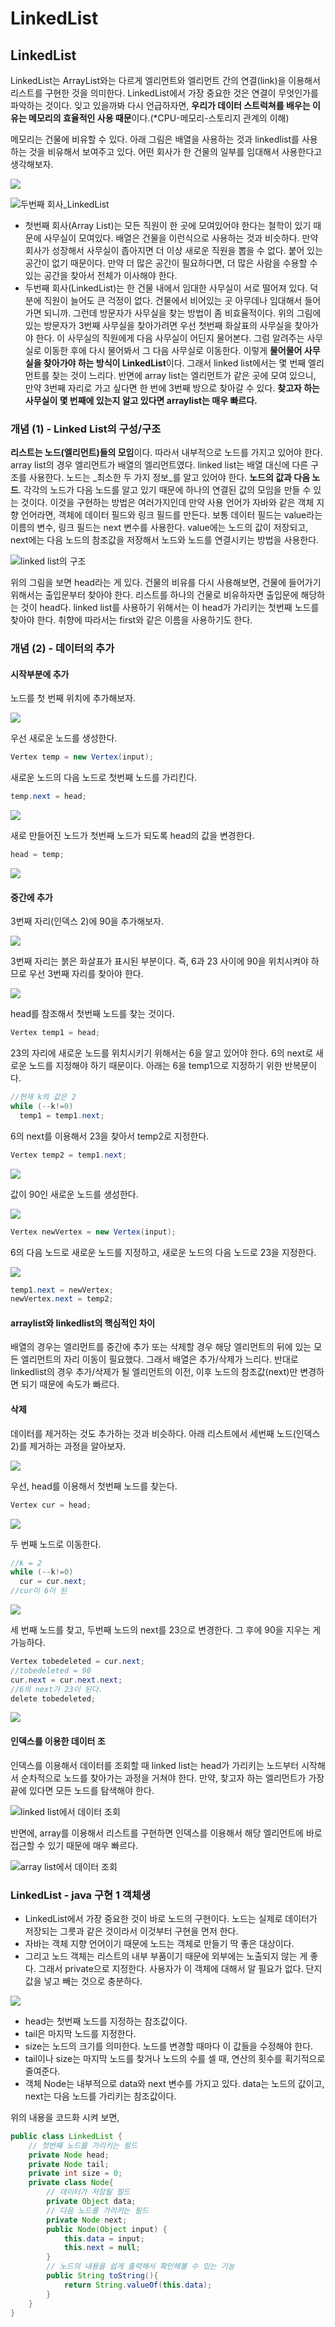 # LinkedList

## LinkedList

LinkedList는 ArrayList와는 다르게 엘리먼트와 엘리먼트 간의 연결\(link\)을 이용해서 리스트를 구현한 것을 의미한다. LinkedList에서 가장 중요한 것은 연결이 무엇인가를 파악하는 것이다. 잊고 있을까봐 다시 언급하자면, **우리가 데이터 스트럭쳐를 배우는 이유는 메모리의 효율적인 사용 때문**이다.\(\*CPU-메모리-스토리지 관계의 이해\) 

메모리는 건물에 비유할 수 있다. 아래 그림은 배열을 사용하는 것과 linkedlist를 사용하는 것을 비유해서 보여주고 있다. 어떤 회사가 한 건물의 일부를 임대해서 사용한다고 생각해보자. 

![](../.gitbook/assets/image%20%2813%29.png)

![&#xB450;&#xBC88;&#xC9F8; &#xD68C;&#xC0AC;\_LinkedList](../.gitbook/assets/image%20%284%29.png)

* 첫번째 회사\(Array List\)는 모든 직원이 한 곳에 모여있어야 한다는 철학이 있기 때문에 사무실이 모여있다. 배열은 건물을 이런식으로 사용하는 것과 비슷하다. 만약 회사가 성장해서 사무실이 좁아지면 더 이상 새로운 직원을 뽑을 수 없다. 붙어 있는 공간이 없기 때문이다. 만약 더 많은 공간이 필요하다면, 더 많은 사람을 수용할 수 있는 공간을 찾아서 전체가 이사해야 한다. 
* 두번째 회사\(LinkedList\)는 한 건물 내에서 임대한 사무실이 서로 떨어져 있다. 덕분에 직원이 늘어도 큰 걱정이 없다. 건물에서 비어있는 곳 아무데나 임대해서 들어가면 되니까. 그런데 방문자가 사무실을 찾는 방법이 좀 비효율적이다. 위의 그림에 있는 방문자가 3번째 사무실을 찾아가려면 우선 첫번째 화살표의 사무실을 찾아가야 한다. 이 사무실의 직원에게 다음 사무실이 어딘지 물어본다. 그럼 알려주는 사무실로 이동한 후에 다시 물어봐서 그 다음 사무실로 이동한다. 이렇게 **물어물어 사무실을 찾아가야 하는 방식이 LinkedList**이다. 그래서 linked list에서는 몇 번째 엘리먼트를 찾는 것이 느리다. 반면에 array list는 엘리먼트가 같은 곳에 모여 있으니, 만약 3번째 자리로 가고 싶다면 한 번에 3번째 방으로 찾아갈 수 있다. **찾고자 하는 사무실이 몇 번째에 있는지 알고 있다면 arraylist는 매우 빠르다.** 

### 개념 \(1\) - Linked List의 구성/구조

**리스트는 노드\(엘리먼트\)들의 모임**이다. 따라서 내부적으로 노드를 가지고 있어야 한다. array list의 경우 엘리먼트가 배열의 엘리먼트였다. linked list는 배열  대신에 다른 구조를 사용한다. 노드는 _최소한 두 가지 정보_를 알고 있어야 한다. **노드의 값과 다음 노드**. 각각의 노드가 다음 노드를 알고 있기 때문에 하나의 연결된 값의 모임을 만들 수 있는 것이다. 이것을 구현하는 방법은 여러가지인데 만약 사용 언어가 자바와 같은 객체 지향 언어라면, 객체에 데이터 필드와 링크 필드를 만든다. 보통 데이터 필드는 value라는 이름의 변수, 링크 필드는 next 변수를 사용한다. value에는 노드의 값이 저장되고, next에는 다음 노드의 참조값을 저장해서 노드와 노드를 연결시키는 방법을 사용한다. 

![linked list&#xC758; &#xAD6C;&#xC870;](../.gitbook/assets/image%20%2814%29.png)

위의 그림을 보면 head라는 게 있다. 건물의 비유를 다시 사용해보면, 건물에 들어가기 위해서는 출입문부터 찾아야 한다. 리스트를 하나의 건물로 비유하자면 출입문에 해당하는 것이 head다. linked list를 사용하기 위해서는 이 head가 가리키는 첫번째 노드를 찾아야 한다. 취향에 따라서는 first와 같은 이름을 사용하기도 한다. 

### 개념 \(2\) - 데이터의 추가

#### 시작부분에 추가 

노드를 첫 번째 위치에 추가해보자. 

![](../.gitbook/assets/image%20%283%29.png)

우선 새로운 노드를 생성한다. 

```java
Vertex temp = new Vertex(input);
```

새로운 노드의 다음 노드로 첫번째 노드를 가리킨다. 

```java
temp.next = head;
```

![](../.gitbook/assets/image%20%286%29.png)

새로 만들어진 노드가 첫번째 노드가 되도록 head의 값을 변경한다. 

```java
head = temp;
```

![](../.gitbook/assets/image%20%2821%29.png)

#### 중간에 추가

3번째 자리\(인덱스 2\)에 90을 추가해보자.

![](../.gitbook/assets/image%20%2819%29.png)

3번째 자리는 붉은 화살표가 표시된 부분이다. 즉, 6과 23 사이에 90을 위치시켜야 하므로 우선 3번째 자리를 찾아야 한다. 

![](../.gitbook/assets/image%20%287%29.png)

head를 참조해서 첫번째 노드를 찾는 것이다. 

```java
Vertex temp1 = head;
```

23의 자리에 새로운 노드를 위치시키기 위해서는 6을 알고 있어야 한다. 6의 next로 새로운 노드를 지정해야 하기 때문이다. 아래는 6을 temp1으로 지정하기 위한 반복문이다. 

```java
//현재 k의 값은 2
while (--k!=0)
  temp1 = temp1.next;
```

6의 next를 이용해서 23을 찾아서 temp2로 지정한다. 

```java
Vertex temp2 = temp1.next;
```

![](../.gitbook/assets/image%20%2811%29.png)

값이 90인 새로운 노드를 생성한다. 

![](../.gitbook/assets/image%20%2827%29.png)

```java
Vertex newVertex = new Vertex(input);
```

6의 다음 노드로 새로운 노드를 지정하고, 새로운 노드의 다음 노드로 23을 지정한다. 

![](../.gitbook/assets/image%20%289%29.png)

```java
temp1.next = newVertex;
newVertex.next = temp2;
```

#### arraylist와 linkedlist의 핵심적인 차이

배열의 경우는 엘리먼트를 중간에 추가 또는 삭제할 경우 해당 엘리먼트의 뒤에 있는 모든 엘리먼트의 자리 이동이 필요했다. 그래서 배열은 추가/삭제가 느리다. 반대로 linkedlist의 경우 추가/삭제가 될 엘리먼트의 이전, 이후 노드의 참조값\(next\)만 변경하면 되기 때문에 속도가 빠르다. 

#### 삭제

데이터를 제거하는 것도 추가하는 것과 비슷하다. 아래 리스트에서 세번째 노드\(인덱스2\)를 제거하는 과정을 알아보자. 

![](../.gitbook/assets/image%20%2823%29.png)

우선, head를 이용해서 첫번째 노드를 찾는다.

```java
Vertex cur = head;
```

![](../.gitbook/assets/image%20%2810%29.png)

두 번째 노드로 이동한다. 

```java
//k = 2
while (--k!=0)
  cur = cur.next;
//cur이 6이 된
```

![](../.gitbook/assets/image%20%2820%29.png)

세 번째 노드를 찾고, 두번째 노드의 next를 23으로 변경한다. 그 후에 90을 지우는 게 가능하다. 

```java
Vertex tobedeleted = cur.next;
//tobedeleted = 90
cur.next = cur.next.next;
//6의 next가 23이 된다.
delete tobedeleted;
```

![](../.gitbook/assets/image%20%2829%29.png)

#### 인덱스를 이용한 데이터 조

인덱스를 이용해서 데이터를 조회할 때 linked list는 head가 가리키는 노드부터 시작해서 순차적으로 노드를 찾아가는 과정을 거쳐야 한다. 만약, 찾고자 하는 엘리먼트가 가장 끝에 있다면 모든 노드를 탐색해야 한다. 

![linked list&#xC5D0;&#xC11C; &#xB370;&#xC774;&#xD130; &#xC870;&#xD68C;](../.gitbook/assets/image%20%2815%29.png)

반면에, array를 이용해서 리스트를 구현하면 인덱스를 이용해서 해당 엘리먼트에 바로 접근할 수 있기 때문에 매우 빠르다. 

![array list&#xC5D0;&#xC11C; &#xB370;&#xC774;&#xD130; &#xC870;&#xD68C;](../.gitbook/assets/image%20%2824%29.png)

### LinkedList - java 구현 1 객체생

* LinkedList에서 가장 중요한 것이 바로 노드의 구현이다. 노드는 실제로 데이터가 저장되는 그릇과 같은 것이라서 이것부터 구현을 먼저 한다.
* 자바는 객체 지향 언어이기 때문에 노드는 객체로 만들기 딱 좋은 대상이다.
* 그리고 노드 객체는 리스트의 내부 부품이기 때문에 외부에는 노출되지 않는 게 좋다. 그래서 private으로 지정한다. 사용자가 이 객체에 대해서 알 필요가 없다. 단지 값을 넣고 빼는 것으로 충분하다. 

![](../.gitbook/assets/image%20%2828%29.png)

* head는 첫번째 노드를 지정하는 참조값이다. 
* tail은 마지막 노드를 지정한다.
* size는 노드의 크기를 의미한다. 노드를 변경할 때마다 이 값들을 수정해야 한다. 
* tail이나 size는 마지막 노드를 찾거나 노드의 수를 셀 때, 연산의 횟수를 획기적으로 줄여준다. 
* 객체 Node는 내부적으로 data와 next 변수를 가지고 있다. data는 노드의 값이고, next는 다음 노드를 가리키는 참조값이다. 

위의 내용을 코드화 시켜 보면,

```java
public class LinkedList {
    // 첫번째 노드를 가리키는 필드
    private Node head;
    private Node tail;
    private int size = 0;
    private class Node{
        // 데이터가 저장될 필드
        private Object data;
        // 다음 노드를 가리키는 필드
        private Node next;
        public Node(Object input) {
            this.data = input;
            this.next = null;
        }
        // 노드의 내용을 쉽게 출력해서 확인해볼 수 있는 기능
        public String toString(){
            return String.valueOf(this.data);
        }
    }
}
```



  

### 



#### 

#### 



#### 



